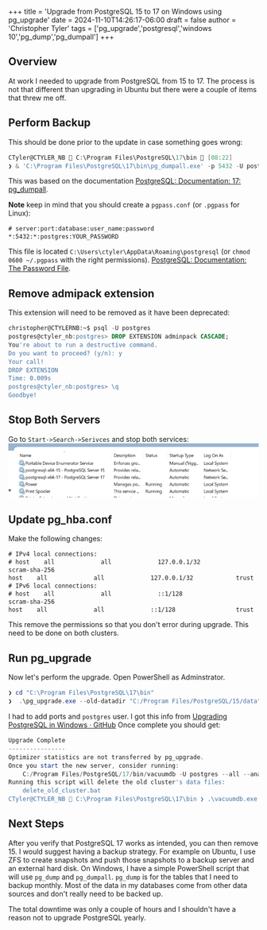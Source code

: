 +++
title = 'Upgrade from PostgreSQL 15 to 17 on Windows using pg_upgrade'
date = 2024-11-10T14:26:17-06:00
draft = false
author = 'Christopher Tyler'
tags = ['pg_upgrade','postgresql','windows 10','pg_dump','pg_dumpall']
+++

## Overview

At work I needed to upgrade from PostgreSQL from 15 to 17.
The process is not that different than upgrading in Ubuntu but there were a couple
of items that threw me off.

## Perform Backup

This should be done prior to the update in case something goes wrong:

```powershell
CTyler@CTYLER_NB  C:\Program Files\PostgreSQL\17\bin  [08:22]  
❯ & 'C:\Program Files\PostgreSQL\17\bin\pg_dumpall.exe' -p 5432 -U postgres -f D:\Backups\postgresql-ctyler_nb-20241107-1.out
```

This was based on the documentation
[PostgreSQL: Documentation: 17: pg_dumpall](https://www.postgresql.org/docs/current/app-pg-dumpall.html).

**Note** keep in mind that you should create a `pgpass.conf`
(or `.pgpass` for Linux):

```text
# server:port:database:user_name:password
*:5432:*:postgres:YOUR_PASSWORD
```

This file is located `C:\Users\ctyler\AppData\Roaming\postgresql`
(or `chmod 0600 ~/.pgpass` with the right permissions).
[PostgreSQL: Documentation: The Password File](https://www.postgresql.org/docs/current/libpq-pgpass.html).

## Remove admipack extension

This extension will need to be removed as it have been deprecated:

```sql
christopher@CTYLERNB:~$ psql -U postgres  
postgres@ctyler_nb:postgres> DROP EXTENSION adminpack CASCADE;  
You're about to run a destructive command.  
Do you want to proceed? (y/n): y  
Your call!  
DROP EXTENSION  
Time: 0.009s  
postgres@ctyler_nb:postgres> \q  
Goodbye!
```

## Stop Both Servers

Go to `Start->Search->Serivces` and stop both services:
![Stop both PostgreSQL servers](20241111-1_services.png)

## Update pg_hba.conf

Make the following changes:

```text
# IPv4 local connections:
# host    all             all             127.0.0.1/32            scram-sha-256
host    all             all             127.0.0.1/32            trust
# IPv6 local connections:
# host    all             all             ::1/128                 scram-sha-256
host    all             all             ::1/128                 trust
```

This remove the permissions so that you don't error during upgrade.
This need to be done on both clusters.

## Run pg_upgrade

Now let's perform the upgrade.
Open PowerShell as Adminstrator.

```powershell
❯ cd "C:\Program Files\PostgreSQL\17\bin"
❯  .\pg_upgrade.exe --old-datadir "C:/Program Files/PostgreSQL/15/data" --new-datadir "C:/Program Files/PostgreSQL/17/data" --old-bindir "C:/Program Files/PostgreSQL/15/bin" --new-bindir "C:/Program Files/PostgreSQL/17/bin" --old-port=5432 --new-port=5433 -U postgres
```

I had to add ports and `postgres` user.
I got this info from
[Upgrading PostgreSQL in Windows · GitHub](https://gist.github.com/truemogician/610300dd8e86f7a8ad01f73b9da1ff1a)
Once complete you should get:

```powershell
Upgrade Complete
----------------
Optimizer statistics are not transferred by pg_upgrade.
Once you start the new server, consider running:
    C:/Program Files/PostgreSQL/17/bin/vacuumdb -U postgres --all --analyze-in-stages
Running this script will delete the old cluster's data files:
    delete_old_cluster.bat
CTyler@CTYLER_NB  C:\Program Files\PostgreSQL\17\bin ❯ .\vacuumdb.exe -U postgres --all --analyze-in-stages
```

## Next Steps

After you verify that PostgreSQL 17 works as intended, you can then remove 15.
I would suggest having a backup strategy.
For example on Ubuntu, I use ZFS to create snapshots and push those snapshots to
a backup server and an external hard disk.
On Windows, I have a simple PowerShell script that will use `pg_dump` and
`pg_dumpall`.
`pg_dump` is for the tables that I need to backup monthly.
Most of the data in my databases come from other data sources and don't really
need to be backed up.

The total downtime was only a couple of hours and I shouldn't have a reason not
to upgrade PostgreSQL yearly. 
